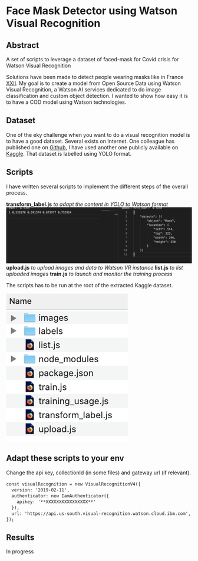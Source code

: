 # Face Mask Detector using Watson Visual Recognition

## Abstract
A set of scripts to leverage a dataset of faced-mask for Covid crisis for Watson Visual Recognition

Solutions have been made to detect people wearing masks like in France [XXII](https://www.xxii.fr/). My goal is to create a  model from Open Source Data using Watson Visual Recognition, a Watson AI services dedicated to do image classification and custom object detection.
I wanted to show how easy it is to have a COD model using Watson technologies.

## Dataset
One of the eky challenge when you want to do a visual recognition model is to have a good dataset. 
Several exists on Internet. One colleague has published one on [Github](https://github.com/prajnasb/face_detector), I have used another one publicly available on [Kaggle](https://www.kaggle.com/alexandralorenzo/maskdetection).
That dataset is labelled using YOLO format.

## Scripts

I have written several scripts to implement the different steps of the overall process.

**transform_label.js** *to adapt the content in YOLO to Watson format*
![folder](img/format.png)
**upload.js** *to upload images and data to Watson VR instance*
**list.js** *to list uploaded images*
**train.js** *to launch and monitor the training process*

The scripts has to be run at the root of the extracted Kaggle dataset.

![folder](img/folder.png)

## Adapt these scripts to your env

Change the api key, collectionId (in some files) and gateway url (if relevant).

```
const visualRecognition = new VisualRecognitionV4({
  version: '2019-02-11',
  authenticator: new IamAuthenticator({
    apikey: '**XXXXXXXXXXXXXXXX**'
  }),
  url: 'https://api.us-south.visual-recognition.watson.cloud.ibm.com',
});
```

## Results

In progress

